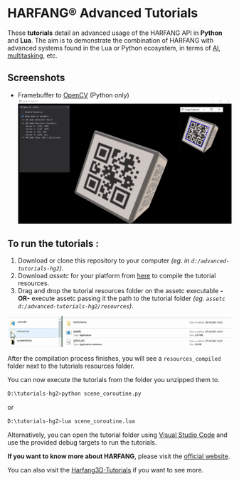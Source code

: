 # HARFANG® Advanced Tutorials

These **tutorials** detail an advanced usage of the HARFANG API in **Python** and **Lua**. The aim is to demonstrate the combination of HARFANG with advanced systems found in the Lua or Python ecosystem, in terms of [AI](https://pypi.org/project/opencv-python/), [multitasking](https://en.wikipedia.org/wiki/Coroutine), etc.

## Screenshots
* Framebuffer to [OpenCV](https://pypi.org/project/opencv-python/) (Python only)
![Buffer to OpenCV](screenshots/buffer_to_opencv_example.png)


## To run the tutorials : 

1. Download or clone this repository to your computer _(eg. in `d:/advanced-tutorials-hg2`)_.
2. Download _assetc_ for your platform from [here](https://harfang3d.com/releases) to compile the tutorial resources.
3. Drag and drop the tutorial resources folder on the assetc executable **-OR-** execute assetc passing it the path to the tutorial folder _(eg. `assetc d:/advanced-tutorials-hg2/resources`)_.

![assetc drag & drop](https://github.com/harfang3d/image-storage/raw/main/tutorials/assetc.gif)

After the compilation process finishes, you will see a `resources_compiled` folder next to the tutorials resources folder.

You can now execute the tutorials from the folder you unzipped them to.

```bash
D:\tutorials-hg2>python scene_coroutine.py
```
or
```bash
D:\tutorials-hg2>lua scene_coroutine.lua
```

Alternatively, you can open the tutorial folder using [Visual Studio Code](https://code.visualstudio.com/) and use the provided debug targets to run the tutorials.

**If you want to know more about HARFANG**, please visit the [official website](https://www.harfang3d.com).

You can also visit the [Harfang3D-Tutorials](https://github.com/harfang3d/tutorials-hg2) if you want to see more.
